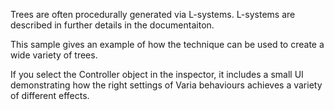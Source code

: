 Trees are often procedurally generated via L-systems. L-systems are described in further details in the documentaiton.

This sample gives an example of how the technique can be used to create a wide variety of trees.

If you select the Controller object in the inspector, it includes a small UI demonstrating how the right settings of Varia behaviours achieves a variety of different effects.